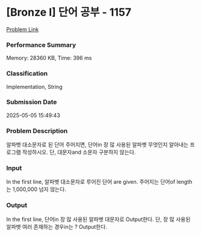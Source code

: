 <!-- Official English translation (US) — human-reviewed -->
<!-- Original: README.md -->
<!-- Translation generated: 2025-10-26 16:46:49 UTC -->

# [Bronze I] 단어 공부 - 1157 

[Problem Link](https://www.acmicpc.net/problem/1157) 

### Performance Summary

Memory: 28360 KB, Time: 396 ms

### Classification

Implementation, String

### Submission Date

2025-05-05 15:49:43

### Problem Description

<p>알파벳 대소문자로 된 단어 주어지면,  단어in 장 많 사용된 알파벳 무엇인지 알아내는 프로그램 작성하시오. 단, 대문자and 소문자 구분하지 않는다.</p>

### Input 

 <p>In the first line, 알파벳 대소문자로 루어진 단어 are given. 주어지는 단어of length는 1,000,000 넘지 않는다.</p>

### Output 

 <p>In the first line,  단어in 장 많 사용된 알파벳 대문자로 Output한다. 단, 장 많 사용된 알파벳 여러  존재하는 경우in는 ? Output한다.</p>

